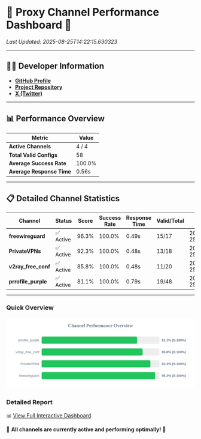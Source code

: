# 🌟 Proxy Channel Performance Dashboard 🌟

_Last Updated: 2025-08-25T14:22:15.630323_

---

## 👩‍💻 Developer Information

- **[GitHub Profile](https://github.com/4n0nymou3)**  
- **[Project Repository](https://github.com/4n0nymou3/multi-proxy-config-fetcher)**  
- **[X (Twitter)](https://x.com/4n0nymou3)**  

---

## 📊 Performance Overview

| Metric                | Value       |
|-----------------------|-------------|
| **Active Channels**   | 4 / 4       |
| **Total Valid Configs** | 58          |
| **Average Success Rate** | 100.0%      |
| **Average Response Time** | 0.56s       |

---

## 📋 Detailed Channel Statistics

| Channel          | Status     | Score  | Success Rate | Response Time | Valid/Total | Last Success               |
|------------------|------------|--------|--------------|---------------|-------------|----------------------------|
| **freewireguard**  | ✅ Active  | 96.3%  | 100.0% | 0.49s         | 15/17       | 2025-08-25T14:22:15.628496 |
| **PrivateVPNs**  | ✅ Active  | 92.3%  | 100.0% | 0.48s         | 13/18       | 2025-08-25T14:22:15.113691 |
| **v2ray_free_conf**  | ✅ Active  | 85.8%  | 100.0% | 0.48s         | 11/20       | 2025-08-25T14:22:14.601267 |
| **prrofile_purple**  | ✅ Active  | 81.1%  | 100.0% | 0.79s         | 19/48       | 2025-08-25T14:22:14.080187 |

---

### Quick Overview
<div align="center">
  <a href="https://raw.githubusercontent.com/nullluser/NullRepo/refs/heads/main/assets/channel_stats_chart.svg">
    <img src="https://raw.githubusercontent.com/nullluser/NullRepo/refs/heads/main/assets/channel_stats_chart.svg" alt="Source Performance Statistics" width="800">
  </a>
</div>

### Detailed Report
📊 [View Full Interactive Dashboard](https://htmlpreview.github.io/?https://github.com/nullluser/NullRepo/blob/main/assets/performance_report.html)

🎉 **All channels are currently active and performing optimally!** 🎉
